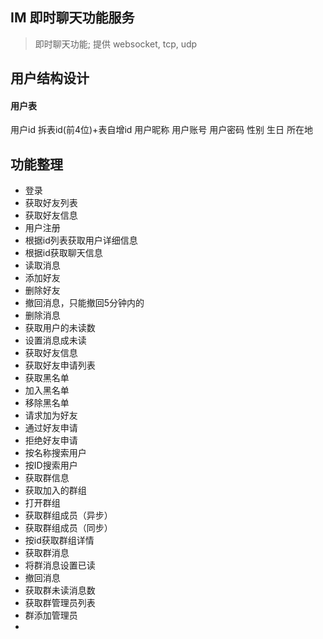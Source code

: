 ## IM 即时聊天功能服务
> 即时聊天功能; 提供 websocket, tcp, udp
>


## 用户结构设计

#### 用户表
用户id  拆表id(前4位)+表自增id
用户昵称
用户账号
用户密码
性别
生日
所在地



## 功能整理
- 登录
- 获取好友列表
- 获取好友信息
- 用户注册
- 根据id列表获取用户详细信息
- 根据id获取聊天信息
- 读取消息
- 添加好友
- 删除好友
- 撤回消息，只能撤回5分钟内的
- 删除消息
- 获取用户的未读数
- 设置消息成未读
- 获取好友信息
- 获取好友申请列表
- 获取黑名单
- 加入黑名单
- 移除黑名单
- 请求加为好友
- 通过好友申请
- 拒绝好友申请
- 按名称搜索用户
- 按ID搜索用户
- 获取群信息
- 获取加入的群组
- 打开群组
- 获取群组成员（异步）
- 获取群组成员（同步）
- 按id获取群组详情
- 获取群消息
- 将群消息设置已读
- 撤回消息
- 获取群未读消息数
- 获取群管理员列表
- 群添加管理员
- 